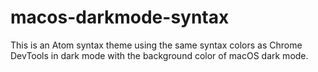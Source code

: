 # macos-darkmode-syntax

This is an Atom syntax theme using the same syntax colors as Chrome DevTools in dark mode with the background color of macOS dark mode.
